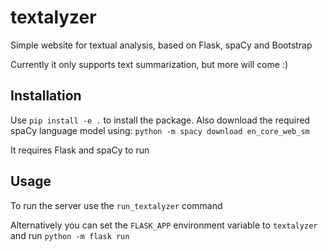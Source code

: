 # textalyzer

Simple website for textual analysis, based on Flask, spaCy and Bootstrap

Currently it only supports text summarization, but more will come :)

## Installation

Use `pip install -e .` to install the package.
Also download the required spaCy language model using:
`python -m spacy download en_core_web_sm`

It requires Flask and spaCy to run

## Usage

To run the server use the `run_textalyzer` command

Alternatively you can set the `FLASK_APP` environment variable to `textalyzer` and run `python -m flask run`
